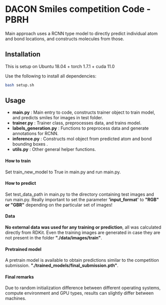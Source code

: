 # DACON Smiles competition Code - PBRH

Main approach uses a RCNN type model to directly predict individual atom and bond locations, and constructs molecules from those.


## Installation

This is setup on Ubuntu 18.04 + torch 1.7.1 + cuda 11.0

Use the following to install all dependencies:
```bash
bash setup.sh
```

## Usage

- **main.py** : Main entry to code, constructs trainer object to train model, and predicts smiles for images in test folder.
- **trainer.py** : Trainer class, preprocesses data, and trains model.
- **labels_generation.py** : Functions to preprocess data and generate annotations for RCNN.
- **inference.py** : Constructs mol object from predicted atom and bond bounding boxes .
- **utils.py** : Other general helper functions.

#### How to train
Set train_new_model to True in main.py and run main.py.

#### How to predict
Set test_data_path in main.py to the directory containing test images and run main.py.
Really important to set the parameter **'input_format'** to **"RGB" or "GBR"** depending
on the particular set of images!

#### Data
**No external data was used for any training or prediction**, all was calculated directly
from RDKit. Even the training images are generated in case they are not present in 
the folder **"./data/images/train"**.

#### Pretrained model
A pretrain model is available to obtain predictions similar to the competition submission.
**"./trained_models/final_submission.pth"**.

#### Final remarks
Due to random initialization difference between different operating systems, compute environment and GPU types, 
results can slightly differ between machines.  
